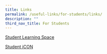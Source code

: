 ```yaml
---
title: Links
permalink: /useful-links/for-students/links/
description: ""
third_nav_title: For Students
---
```

[Student Learning Space](https://vle.learning.moe.edu.sg/login)

[Student iCON](https://workspace.google.com./dashboard)

